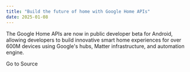 ```yaml
---
title: "Build the future of home with Google Home APIs"
date: 2025-01-08
---
```


The Google Home APIs are now in public developer beta for Android, allowing developers to build innovative smart home experiences for over 600M devices using Google's hubs, Matter infrastructure, and automation engine.

Go to Source

